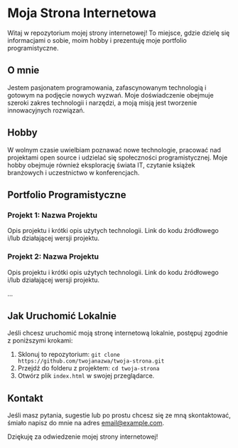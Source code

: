 # Moja Strona Internetowa

Witaj w repozytorium mojej strony internetowej! To miejsce, gdzie dzielę się informacjami o sobie, moim hobby i prezentuję moje portfolio programistyczne.

## O mnie

Jestem pasjonatem programowania, zafascynowanym technologią i gotowym na podjęcie nowych wyzwań. Moje doświadczenie obejmuje szeroki zakres technologii i narzędzi, a moją misją jest tworzenie innowacyjnych rozwiązań.

## Hobby

W wolnym czasie uwielbiam poznawać nowe technologie, pracować nad projektami open source i udzielać się społeczności programistycznej. Moje hobby obejmuje również eksplorację świata IT, czytanie książek branżowych i uczestnictwo w konferencjach.

## Portfolio Programistyczne

### Projekt 1: Nazwa Projektu

Opis projektu i krótki opis użytych technologii. Link do kodu źródłowego i/lub działającej wersji projektu.

### Projekt 2: Nazwa Projektu

Opis projektu i krótki opis użytych technologii. Link do kodu źródłowego i/lub działającej wersji projektu.

...

## Jak Uruchomić Lokalnie

Jeśli chcesz uruchomić moją stronę internetową lokalnie, postępuj zgodnie z poniższymi krokami:

1. Sklonuj to repozytorium: `git clone https://github.com/twojanazwa/twoja-strona.git`
2. Przejdź do folderu z projektem: `cd twoja-strona`
3. Otwórz plik `index.html` w swojej przeglądarce.

## Kontakt

Jeśli masz pytania, sugestie lub po prostu chcesz się ze mną skontaktować, śmiało napisz do mnie na adres email@example.com.

Dziękuję za odwiedzenie mojej strony internetowej!

